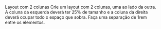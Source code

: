 Layout com 2 colunas 
Crie um layout com 2 colunas, uma ao lado da outra.
A coluna da esquerda deverá ter 25% de tamanho e a coluna da direita deverá ocupar todo o espaço que sobra.
Faça uma separação de 1rem entre os elementos.